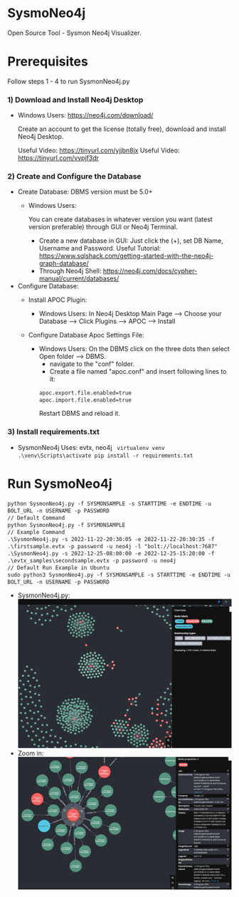 # SysmoNeo4j
Open Source Tool - Sysmon Neo4j Visualizer.

# **Prerequisites**
Follow steps 1 - 4  to run SysmonNeo4j.py

### **1) Download and Install Neo4j Desktop**
   - Windows Users: https://neo4j.com/download/
     
     Create an account to get the license (totally free), download and install Neo4j Desktop.
     
     Useful Video: https://tinyurl.com/yjjbn8jx
     Useful Video: https://tinyurl.com/vvpjf3dr
     
### **2) Create and Configure the Database**
   - Create Database: DBMS version must be 5.0+
     - Windows Users:
       
       You can create databases in whatever version you want (latest version preferable) through GUI or Neo4j Terminal.
       - Create a new database in GUI: Just click the (+), set DB Name, Username and Password. Useful Tutorial: https://www.sqlshack.com/getting-started-with-the-neo4j-graph-database/
       - Through Neo4j Shell: https://neo4j.com/docs/cypher-manual/current/databases/
   - Configure Database:
     - Install APOC Plugin:
       - Windows Users: In Neo4j Desktop Main Page --> Choose your Database --> Click Plugins --> APOC --> Install
     
     - Configure Database Apoc Settings File:
       - Windows Users: On the DBMS click on the three dots then select Open folder --> DBMS.
          - navigate to the "conf" folder.
          - Create a file named "apoc.conf" and insert following lines to it:
         ```
         apoc.export.file.enabled=true
         apoc.import.file.enabled=true
         ```
         Restart DBMS and reload it.
       
### **3) Install requirements.txt**
   - SysmonNeo4j Uses: evtx, neo4j
    ``` 
    virtualenv venv 
    .\venv\Scripts\activate
    pip install -r requirements.txt 
    ```    

# **Run SysmoNeo4j**
```
python SysmonNeo4j.py -f SYSMONSAMPLE -s STARTTIME -e ENDTIME -u BOLT_URL -n USERNAME -p PASSWORD
// Default Command
python SysmonNeo4j.py -f SYSMONSAMPLE
// Example Command
.\SysmonNeo4j.py -s 2022-11-22-20:30:05 -e 2022-11-22-20:30:35 -f .\firstsample.evtx -p password -u neo4j -l "bolt://localhost:7687"
.\SysmonNeo4j.py -s 2022-12-25-08:00:00 -e 2022-12-25-15:20:00 -f .\evtx_samples\secondsample.evtx -p password -u neo4j
// Default Run Example in Ubuntu
sudo python3 SysmonNeo4j.py -f SYSMONSAMPLE -s STARTTIME -e ENDTIME -u BOLT_URL -n USERNAME -p PASSWORD 
``` 
- SysmonNeo4j.py:
![art](./images/SysmonNeo4j.png)
- Zoom in:
![art](./images/zoomin.png)
